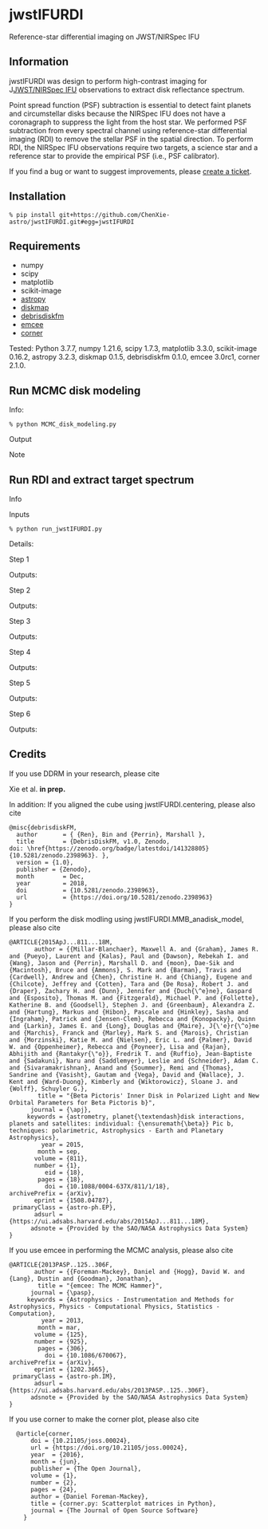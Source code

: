 # jwstIFURDI
Reference-star differential imaging on JWST/NIRSpec IFU

Information
-----------

jwstIFURDI was design to perform high-contrast imaging for J[JWST/NIRSpec IFU](https://jwst-docs.stsci.edu/jwst-near-infrared-spectrograph#gsc.tab=0) observations to extract disk reflectance spectrum.  

Point spread function (PSF) subtraction is essential to detect faint planets and circumstellar disks because the NIRSpec IFU does not have a coronagraph to suppress the light from the host star. 
We performed PSF subtraction from every spectral channel using reference-star differential imaging (RDI) to remove the stellar PSF in the spatial direction.
To perform RDI, the NIRSpec IFU observations require two targets, a science star and a reference star to provide the empirical PSF (i.e., PSF calibrator).


If you find a bug or want to suggest improvements, please [create a ticket](https://github.com/ChenXie-astro/jwstIFURDI/issues).


Installation
------------
```
% pip install git+https://github.com/ChenXie-astro/jwstIFURDI.git#egg=jwstIFURDI
```

Requirements
------------
  - numpy
  - scipy
  - matplotlib
  - scikit-image
  - [astropy](https://www.astropy.org)
  - [diskmap]()
  - [debrisdiskfm]()
  - [emcee](https://emcee.readthedocs.io/en/stable/)
  - [corner](https://corner.readthedocs.io/en/latest/)

Tested: Python 3.7.7, numpy 1.21.6, scipy 1.7.3, matplotlib 3.3.0, scikit-image 0.16.2, astropy 3.2.3, diskmap 0.1.5, debrisdiskfm 0.1.0, emcee 3.0rc1, corner 2.1.0.


Run MCMC disk modeling
----------------------
Info:

```
% python MCMC_disk_modeling.py
```

Output

Note

Run RDI and extract target spectrum 
-----------------------------------
Info 

Inputs

```
% python run_jwstIFURDI.py
```

Details:

Step 1

Outputs:

Step 2

Outputs:

Step 3

Outputs:

Step 4

Outputs:


Step 5

Outputs:

Step 6

Outputs:


Credits
-------
If you use DDRM in your research, please cite

Xie et al. **in prep.**



In addition:
If you aligned the cube using jwstIFURDI.centering, please also cite
```
@misc{debrisdiskFM,
  author       = { {Ren}, Bin and {Perrin}, Marshall },
  title        = {DebrisDiskFM, v1.0, Zenodo,
doi: \href{https://zenodo.org/badge/latestdoi/141328805}{10.5281/zenodo.2398963}. },
  version = {1.0},
  publisher = {Zenodo},
  month        = Dec,
  year         = 2018,
  doi          = {10.5281/zenodo.2398963},
  url          = {https://doi.org/10.5281/zenodo.2398963}
}
```

If you perform the disk modling using jwstIFURDI.MMB_anadisk_model, please also cite
```
@ARTICLE{2015ApJ...811...18M,
       author = {{Millar-Blanchaer}, Maxwell A. and {Graham}, James R. and {Pueyo}, Laurent and {Kalas}, Paul and {Dawson}, Rebekah I. and {Wang}, Jason and {Perrin}, Marshall D. and {moon}, Dae-Sik and {Macintosh}, Bruce and {Ammons}, S. Mark and {Barman}, Travis and {Cardwell}, Andrew and {Chen}, Christine H. and {Chiang}, Eugene and {Chilcote}, Jeffrey and {Cotten}, Tara and {De Rosa}, Robert J. and {Draper}, Zachary H. and {Dunn}, Jennifer and {Duch{\^e}ne}, Gaspard and {Esposito}, Thomas M. and {Fitzgerald}, Michael P. and {Follette}, Katherine B. and {Goodsell}, Stephen J. and {Greenbaum}, Alexandra Z. and {Hartung}, Markus and {Hibon}, Pascale and {Hinkley}, Sasha and {Ingraham}, Patrick and {Jensen-Clem}, Rebecca and {Konopacky}, Quinn and {Larkin}, James E. and {Long}, Douglas and {Maire}, J{\'e}r{\^o}me and {Marchis}, Franck and {Marley}, Mark S. and {Marois}, Christian and {Morzinski}, Katie M. and {Nielsen}, Eric L. and {Palmer}, David W. and {Oppenheimer}, Rebecca and {Poyneer}, Lisa and {Rajan}, Abhijith and {Rantakyr{\"o}}, Fredrik T. and {Ruffio}, Jean-Baptiste and {Sadakuni}, Naru and {Saddlemyer}, Leslie and {Schneider}, Adam C. and {Sivaramakrishnan}, Anand and {Soummer}, Remi and {Thomas}, Sandrine and {Vasisht}, Gautam and {Vega}, David and {Wallace}, J. Kent and {Ward-Duong}, Kimberly and {Wiktorowicz}, Sloane J. and {Wolff}, Schuyler G.},
        title = "{Beta Pictoris' Inner Disk in Polarized Light and New Orbital Parameters for Beta Pictoris b}",
      journal = {\apj},
     keywords = {astrometry, planet{\textendash}disk interactions, planets and satellites: individual: {\ensuremath{\beta}} Pic b, techniques: polarimetric, Astrophysics - Earth and Planetary Astrophysics},
         year = 2015,
        month = sep,
       volume = {811},
       number = {1},
          eid = {18},
        pages = {18},
          doi = {10.1088/0004-637X/811/1/18},
archivePrefix = {arXiv},
       eprint = {1508.04787},
 primaryClass = {astro-ph.EP},
       adsurl = {https://ui.adsabs.harvard.edu/abs/2015ApJ...811...18M},
      adsnote = {Provided by the SAO/NASA Astrophysics Data System}
}
```

If you use emcee in performing the MCMC analysis, please also cite
```
@ARTICLE{2013PASP..125..306F,
       author = {{Foreman-Mackey}, Daniel and {Hogg}, David W. and {Lang}, Dustin and {Goodman}, Jonathan},
        title = "{emcee: The MCMC Hammer}",
      journal = {\pasp},
     keywords = {Astrophysics - Instrumentation and Methods for Astrophysics, Physics - Computational Physics, Statistics - Computation},
         year = 2013,
        month = mar,
       volume = {125},
       number = {925},
        pages = {306},
          doi = {10.1086/670067},
archivePrefix = {arXiv},
       eprint = {1202.3665},
 primaryClass = {astro-ph.IM},
       adsurl = {https://ui.adsabs.harvard.edu/abs/2013PASP..125..306F},
      adsnote = {Provided by the SAO/NASA Astrophysics Data System}
}
```

If you use corner to make the corner plot, please also cite
```
  @article{corner,
      doi = {10.21105/joss.00024},
      url = {https://doi.org/10.21105/joss.00024},
      year  = {2016},
      month = {jun},
      publisher = {The Open Journal},
      volume = {1},
      number = {2},
      pages = {24},
      author = {Daniel Foreman-Mackey},
      title = {corner.py: Scatterplot matrices in Python},
      journal = {The Journal of Open Source Software}
    }
```
